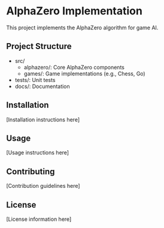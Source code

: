 # AlphaZero Implementation

This project implements the AlphaZero algorithm for game AI.

## Project Structure

- src/
  - alphazero/: Core AlphaZero components
  - games/: Game implementations (e.g., Chess, Go)
- tests/: Unit tests
- docs/: Documentation

## Installation

[Installation instructions here]

## Usage

[Usage instructions here]

## Contributing

[Contribution guidelines here]

## License

[License information here]
